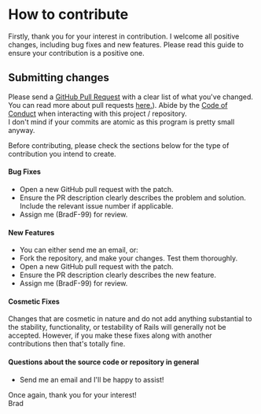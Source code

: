 # How to contribute

Firstly, thank you for your interest in contribution. I welcome all positive changes, including bug fixes and new features. Please read this guide to ensure your contribution is a positive one.

## Submitting changes

Please send a [GitHub Pull Request](https://github.com/BradF-99/GTAPanicButton/pull/new/master) with a clear list of what you've changed. You can read more about pull requests [here.](http://help.github.com/pull-requests/)).
Abide by the [Code of Conduct](CODE_OF_CONDUCT.md) when interacting with this project / repository.  
I don't mind if your commits are atomic as this program is pretty small anyway. 

Before contributing, please check the sections below for the type of contribution you intend to create.

#### **Bug Fixes**

* Open a new GitHub pull request with the patch.
* Ensure the PR description clearly describes the problem and solution. Include the relevant issue number if applicable.
* Assign me (BradF-99) for review.

#### **New Features**

* You can either send me an email, or:
* Fork the repository, and make your changes. Test them thoroughly.
* Open a new GitHub pull request with the patch.
* Ensure the PR description clearly describes the new feature.
* Assign me (BradF-99) for review.

#### **Cosmetic Fixes**

Changes that are cosmetic in nature and do not add anything substantial to the stability, functionality, or testability of Rails will generally not be accepted. However, if you make these fixes along with another contributions then that's totally fine.

#### **Questions about the source code or repository in general**

* Send me an email and I'll be happy to assist!

Once again, thank you for your interest!  
Brad